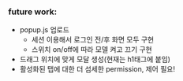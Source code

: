 ### future work:
- popup.js 업로드
  - 세션 이용해서 로그인 전/후 화면 모두 구현
  - 스위치 on/off에 따라 모델 켜고 끄기 구현
- 드래그 위치에 맞게 모달 생성(현재는 h1태그에 붙임)
- 활성화된 탭에 대한 더 섬세한 permission, 제어 필요!

